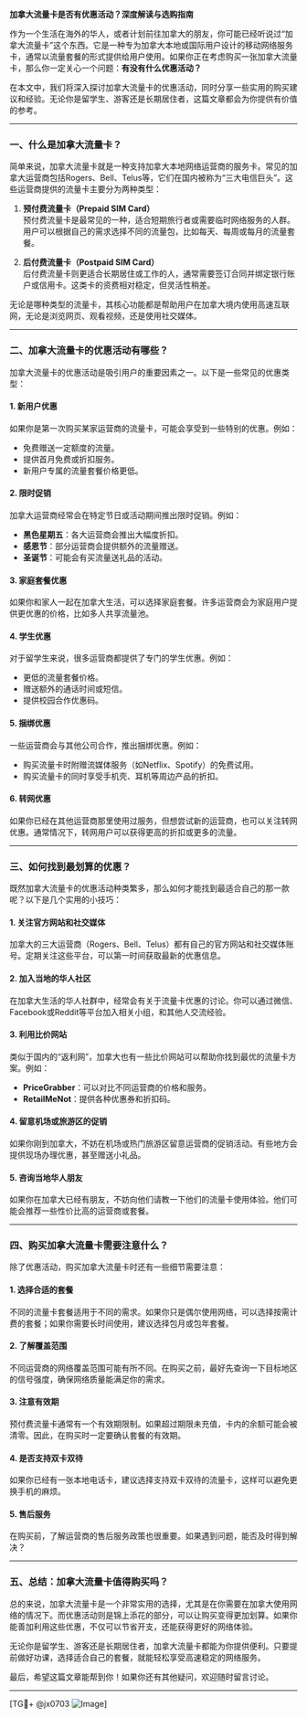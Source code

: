 **加拿大流量卡是否有优惠活动？深度解读与选购指南**

作为一个生活在海外的华人，或者计划前往加拿大的朋友，你可能已经听说过“加拿大流量卡”这个东西。它是一种专为加拿大本地或国际用户设计的移动网络服务卡，通常以流量套餐的形式提供给用户使用。如果你正在考虑购买一张加拿大流量卡，那么你一定关心一个问题：**有没有什么优惠活动？**

在本文中，我们将深入探讨加拿大流量卡的优惠活动，同时分享一些实用的购买建议和经验。无论你是留学生、游客还是长期居住者，这篇文章都会为你提供有价值的参考。

---

### **一、什么是加拿大流量卡？**

简单来说，加拿大流量卡就是一种支持加拿大本地网络运营商的服务卡。常见的加拿大运营商包括Rogers、Bell、Telus等，它们在国内被称为“三大电信巨头”。这些运营商提供的流量卡主要分为两种类型：

1. **预付费流量卡（Prepaid SIM Card）**  
   预付费流量卡是最常见的一种，适合短期旅行者或需要临时网络服务的人群。用户可以根据自己的需求选择不同的流量包，比如每天、每周或每月的流量套餐。

2. **后付费流量卡（Postpaid SIM Card）**  
   后付费流量卡则更适合长期居住或工作的人，通常需要签订合同并绑定银行账户或信用卡。这类卡的资费相对稳定，但灵活性稍差。

无论是哪种类型的流量卡，其核心功能都是帮助用户在加拿大境内使用高速互联网，无论是浏览网页、观看视频，还是使用社交媒体。

---

### **二、加拿大流量卡的优惠活动有哪些？**

加拿大流量卡的优惠活动是吸引用户的重要因素之一。以下是一些常见的优惠类型：

#### 1. **新用户优惠**
   如果你是第一次购买某家运营商的流量卡，可能会享受到一些特别的优惠。例如：
   - 免费赠送一定额度的流量。
   - 提供首月免费或折扣服务。
   - 新用户专属的流量套餐价格更低。

#### 2. **限时促销**
   加拿大运营商经常会在特定节日或活动期间推出限时促销。例如：
   - **黑色星期五**：各大运营商会推出大幅度折扣。
   - **感恩节**：部分运营商会提供额外的流量赠送。
   - **圣诞节**：可能会有买流量送礼品的活动。

#### 3. **家庭套餐优惠**
   如果你和家人一起在加拿大生活，可以选择家庭套餐。许多运营商会为家庭用户提供更优惠的价格，比如多人共享流量池。

#### 4. **学生优惠**
   对于留学生来说，很多运营商都提供了专门的学生优惠。例如：
   - 更低的流量套餐价格。
   - 赠送额外的通话时间或短信。
   - 提供校园合作优惠码。

#### 5. **捆绑优惠**
   一些运营商会与其他公司合作，推出捆绑优惠。例如：
   - 购买流量卡时附赠流媒体服务（如Netflix、Spotify）的免费试用。
   - 购买流量卡的同时享受手机壳、耳机等周边产品的折扣。

#### 6. **转网优惠**
   如果你已经在其他运营商那里使用过服务，但想尝试新的运营商，也可以关注转网优惠。通常情况下，转网用户可以获得更高的折扣或更多的流量。

---

### **三、如何找到最划算的优惠？**

既然加拿大流量卡的优惠活动种类繁多，那么如何才能找到最适合自己的那一款呢？以下是几个实用的小技巧：

#### 1. **关注官方网站和社交媒体**
   加拿大的三大运营商（Rogers、Bell、Telus）都有自己的官方网站和社交媒体账号。定期关注这些平台，可以第一时间获取最新的优惠信息。

#### 2. **加入当地的华人社区**
   在加拿大生活的华人社群中，经常会有关于流量卡优惠的讨论。你可以通过微信、Facebook或Reddit等平台加入相关小组，和其他人交流经验。

#### 3. **利用比价网站**
   类似于国内的“返利网”，加拿大也有一些比价网站可以帮助你找到最优的流量卡方案。例如：
   - **PriceGrabber**：可以对比不同运营商的价格和服务。
   - **RetailMeNot**：提供各种优惠券和折扣码。

#### 4. **留意机场或旅游区的促销**
   如果你刚到加拿大，不妨在机场或热门旅游区留意运营商的促销活动。有些地方会提供现场办理优惠，甚至赠送小礼品。

#### 5. **咨询当地华人朋友**
   如果你在加拿大已经有朋友，不妨向他们请教一下他们的流量卡使用体验。他们可能会推荐一些性价比高的运营商或套餐。

---

### **四、购买加拿大流量卡需要注意什么？**

除了优惠活动，购买加拿大流量卡时还有一些细节需要注意：

#### 1. **选择合适的套餐**
   不同的流量卡套餐适用于不同的需求。如果你只是偶尔使用网络，可以选择按需计费的套餐；如果你需要长时间使用，建议选择包月或包年套餐。

#### 2. **了解覆盖范围**
   不同运营商的网络覆盖范围可能有所不同。在购买之前，最好先查询一下目标地区的信号强度，确保网络质量能满足你的需求。

#### 3. **注意有效期**
   预付费流量卡通常有一个有效期限制。如果超过期限未充值，卡内的余额可能会被清零。因此，在购买时一定要确认套餐的有效期。

#### 4. **是否支持双卡双待**
   如果你已经有一张本地电话卡，建议选择支持双卡双待的流量卡，这样可以避免更换手机的麻烦。

#### 5. **售后服务**
   在购买前，了解运营商的售后服务政策也很重要。如果遇到问题，能否及时得到解决？

---

### **五、总结：加拿大流量卡值得购买吗？**

总的来说，加拿大流量卡是一个非常实用的选择，尤其是在你需要在加拿大使用网络的情况下。而优惠活动则是锦上添花的部分，可以让购买变得更加划算。如果你能善加利用这些优惠，不仅可以节省开支，还能获得更好的网络体验。

无论你是留学生、游客还是长期居住者，加拿大流量卡都能为你提供便利。只要提前做好功课，选择适合自己的套餐，就能轻松享受高速稳定的网络服务。

最后，希望这篇文章能帮到你！如果你还有其他疑问，欢迎随时留言讨论。

---

[TG💪+ @jx0703 ![Image](https://github.com/user-attachments/assets/dbca1d08-cadb-493c-b0ec-ad6f7a83f270)]